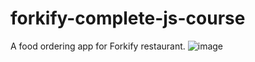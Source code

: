 # forkify-complete-js-course
A food ordering app for Forkify restaurant.
![image](https://user-images.githubusercontent.com/82968631/148464764-0f045510-b44d-47f9-88ff-7ac7f816a644.png)
